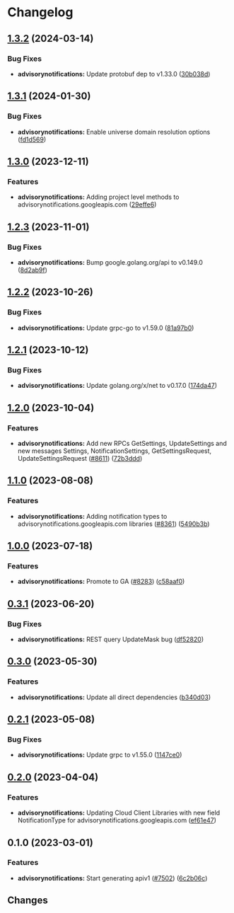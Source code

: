 # Changelog


## [1.3.2](https://github.com/googleapis/google-cloud-go/compare/advisorynotifications/v1.3.1...advisorynotifications/v1.3.2) (2024-03-14)


### Bug Fixes

* **advisorynotifications:** Update protobuf dep to v1.33.0 ([30b038d](https://github.com/googleapis/google-cloud-go/commit/30b038d8cac0b8cd5dd4761c87f3f298760dd33a))

## [1.3.1](https://github.com/googleapis/google-cloud-go/compare/advisorynotifications/v1.3.0...advisorynotifications/v1.3.1) (2024-01-30)


### Bug Fixes

* **advisorynotifications:** Enable universe domain resolution options ([fd1d569](https://github.com/googleapis/google-cloud-go/commit/fd1d56930fa8a747be35a224611f4797b8aeb698))

## [1.3.0](https://github.com/googleapis/google-cloud-go/compare/advisorynotifications/v1.2.3...advisorynotifications/v1.3.0) (2023-12-11)


### Features

* **advisorynotifications:** Adding project level methods to advisorynotifications.googleapis.com ([29effe6](https://github.com/googleapis/google-cloud-go/commit/29effe600e16f24a127a1422ec04263c4f7a600a))

## [1.2.3](https://github.com/googleapis/google-cloud-go/compare/advisorynotifications/v1.2.2...advisorynotifications/v1.2.3) (2023-11-01)


### Bug Fixes

* **advisorynotifications:** Bump google.golang.org/api to v0.149.0 ([8d2ab9f](https://github.com/googleapis/google-cloud-go/commit/8d2ab9f320a86c1c0fab90513fc05861561d0880))

## [1.2.2](https://github.com/googleapis/google-cloud-go/compare/advisorynotifications/v1.2.1...advisorynotifications/v1.2.2) (2023-10-26)


### Bug Fixes

* **advisorynotifications:** Update grpc-go to v1.59.0 ([81a97b0](https://github.com/googleapis/google-cloud-go/commit/81a97b06cb28b25432e4ece595c55a9857e960b7))

## [1.2.1](https://github.com/googleapis/google-cloud-go/compare/advisorynotifications/v1.2.0...advisorynotifications/v1.2.1) (2023-10-12)


### Bug Fixes

* **advisorynotifications:** Update golang.org/x/net to v0.17.0 ([174da47](https://github.com/googleapis/google-cloud-go/commit/174da47254fefb12921bbfc65b7829a453af6f5d))

## [1.2.0](https://github.com/googleapis/google-cloud-go/compare/advisorynotifications/v1.1.0...advisorynotifications/v1.2.0) (2023-10-04)


### Features

* **advisorynotifications:** Add new RPCs GetSettings, UpdateSettings and new messages Settings, NotificationSettings, GetSettingsRequest, UpdateSettingsRequest ([#8611](https://github.com/googleapis/google-cloud-go/issues/8611)) ([72b3ddd](https://github.com/googleapis/google-cloud-go/commit/72b3ddd94c77c5366a7cfcbdbe12ea41b8eb476a))

## [1.1.0](https://github.com/googleapis/google-cloud-go/compare/advisorynotifications/v1.0.0...advisorynotifications/v1.1.0) (2023-08-08)


### Features

* **advisorynotifications:** Adding notification types to advisorynotifications.googleapis.com libraries ([#8361](https://github.com/googleapis/google-cloud-go/issues/8361)) ([5490b3b](https://github.com/googleapis/google-cloud-go/commit/5490b3b30e3d061cff7a0e9366bb175fd7d9dd31))

## [1.0.0](https://github.com/googleapis/google-cloud-go/compare/advisorynotifications/v0.3.1...advisorynotifications/v1.0.0) (2023-07-18)


### Features

* **advisorynotifications:** Promote to GA ([#8283](https://github.com/googleapis/google-cloud-go/issues/8283)) ([c58aaf0](https://github.com/googleapis/google-cloud-go/commit/c58aaf0a5148c203cc31bf15b4bdfb8baeba9c32))

## [0.3.1](https://github.com/googleapis/google-cloud-go/compare/advisorynotifications-v0.3.0...advisorynotifications/v0.3.1) (2023-06-20)


### Bug Fixes

* **advisorynotifications:** REST query UpdateMask bug ([df52820](https://github.com/googleapis/google-cloud-go/commit/df52820b0e7721954809a8aa8700b93c5662dc9b))

## [0.3.0](https://github.com/googleapis/google-cloud-go/compare/advisorynotifications/v0.2.1...advisorynotifications/v0.3.0) (2023-05-30)


### Features

* **advisorynotifications:** Update all direct dependencies ([b340d03](https://github.com/googleapis/google-cloud-go/commit/b340d030f2b52a4ce48846ce63984b28583abde6))

## [0.2.1](https://github.com/googleapis/google-cloud-go/compare/advisorynotifications/v0.2.0...advisorynotifications/v0.2.1) (2023-05-08)


### Bug Fixes

* **advisorynotifications:** Update grpc to v1.55.0 ([1147ce0](https://github.com/googleapis/google-cloud-go/commit/1147ce02a990276ca4f8ab7a1ab65c14da4450ef))

## [0.2.0](https://github.com/googleapis/google-cloud-go/compare/advisorynotifications/v0.1.0...advisorynotifications/v0.2.0) (2023-04-04)


### Features

* **advisorynotifications:** Updating Cloud Client Libraries with new field NotificationType for advisorynotifications.googleapis.com ([ef61e47](https://github.com/googleapis/google-cloud-go/commit/ef61e4799280a355b960da8ae240ceb2efbe71ac))

## 0.1.0 (2023-03-01)


### Features

* **advisorynotifications:** Start generating apiv1 ([#7502](https://github.com/googleapis/google-cloud-go/issues/7502)) ([6c2b06c](https://github.com/googleapis/google-cloud-go/commit/6c2b06c43873ce4f2037383b204867c8db694a83))

## Changes


